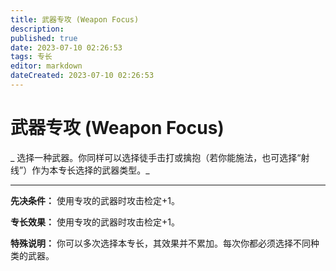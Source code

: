 ```yaml
---
title: 武器专攻 (Weapon Focus)
description: 
published: true
date: 2023-07-10 02:26:53
tags: 专长
editor: markdown
dateCreated: 2023-07-10 02:26:53
---
```


# 武器专攻 (Weapon Focus)

_ 选择一种武器。你同样可以选择徒手击打或擒抱（若你能施法，也可选择“射线”）作为本专长选择的武器类型。_

* * *

**先决条件：** 使用专攻的武器时攻击检定+1。

**专长效果：** 使用专攻的武器时攻击检定+1。

**特殊说明：** 你可以多次选择本专长，其效果并不累加。每次你都必须选择不同种类的武器。


